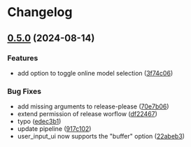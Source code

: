 # Changelog

## [0.5.0](https://github.com/frankroeder/parrot.nvim/compare/v0.4.2...v0.5.0) (2024-08-14)


### Features

* add option to toggle online model selection ([3f74c06](https://github.com/frankroeder/parrot.nvim/commit/3f74c06743ccbe200067892022fd84b908f3bce5))


### Bug Fixes

* add missing arguments to release-please ([70e7b06](https://github.com/frankroeder/parrot.nvim/commit/70e7b06cd9dc0fcf5cb6214402a5dd1bacf26661))
* extend permission of release worflow ([df22467](https://github.com/frankroeder/parrot.nvim/commit/df224670e5ee3e3a5c38e5de189112588455db11))
* typo ([edec3b1](https://github.com/frankroeder/parrot.nvim/commit/edec3b1740eac16fa3853fe2fb0d22c9f8095870))
* update pipeline ([917c102](https://github.com/frankroeder/parrot.nvim/commit/917c10276d5ce6ef1e93907e64b78003fb176eee))
* user_input_ui now supports the "buffer" option ([22abeb3](https://github.com/frankroeder/parrot.nvim/commit/22abeb3378b6c978a8fd7629a755e1af44d3f40c))
